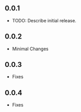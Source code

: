 ## 0.0.1

-   TODO: Describe initial release.

## 0.0.2

-   Minimal Changes

## 0.0.3

-   Fixes

## 0.0.4

-   Fixes
